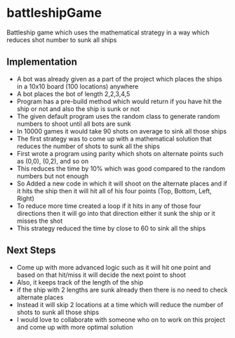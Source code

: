 # battleshipGame
Battleship game which uses the mathematical strategy in a way which reduces shot number to sunk all ships

## Implementation
- A bot was already given as a part of the project which places the ships in a 10x10 board (100 locations) anywhere
- A bot places the bot of length 2,2,3,4,5 
- Program has a pre-build method which would return if you have hit the ship or not and also the ship is sunk or not
- The given default program uses the random class to generate random numbers to shoot until all bots are sunk
- In 10000 games it would take 90 shots on average to sink all those ships
- The first strategy was to come up with a mathematical solution that reduces the number of shots to sunk all the ships
- First wrote a program using parity which shots on alternate points such as (0,0), (0,2), and so on
- This reduces the time by 10% which was good compared to the random numbers but not enough
- So Added a new code in which it will shoot on the alternate places and if it hits the ship then it will hit all of his four points (Top, Bottom, Left, Right)
- To reduce more time created a loop if it hits in any of those four directions then it will go into that direction either it sunk the ship or it misses the shot
- This strategy reduced the time by close to 60 to sink all the ships

## Next Steps
- Come up with more advanced logic such as it will hit one point and based on that hit/miss it will decide the next point to shoot
- Also, it keeps track of the length of the ship
- if the ship with 2 lengths are sunk already then there is no need to check alternate places
- Instead it will skip 2 locations at a time which will reduce the number of shots to sunk all those ships
- I would love to collaborate with someone who on to work on this project and come up with more optimal solution
